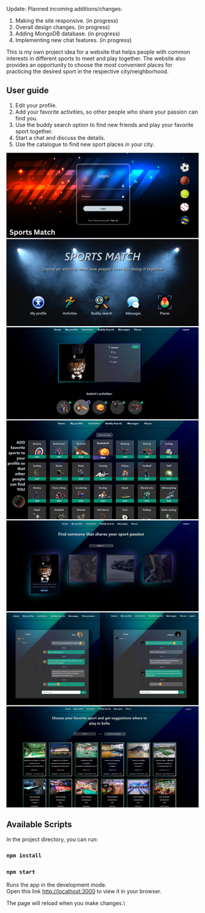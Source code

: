 Update: 
Planned incoming additions/changes:
1. Making the site responsive. (in progress)
2. Overall design changes. (in progress)
3. Adding MongoDB database. (in progress)
4. Implementing new chat features. (in progress)

This is my own project idea for a website that helps people with common interests in different sports to meet and play together. The website also provides an opportunity to choose the most convenient places for practicing the desired sport in the respective city/neighborhood.

## User guide
1. Edit your profile.
2. Add your favorite activities, so other people who share your passion can find you.
3. Use the buddy search option to find new friends and play your favorite sport together.
4. Start a chat and discuss the details.
5. Use the catalogue to find new sport places in your city.

![loginPhoto](./src/images/loginPage.png)
![homePhoto](./src/images/homeScreen.png)
![profilePhoto](./src/images/profilePage.jpg)
![activitiesPhoto](./src/images/activitiesPage.jpg)
![buddySearchPhoto](./src/images/buddySearch.jpg)
![chatPhoto](./src/images/chatPage.jpg)
![placesPhoto](./src/images/placesPages.jpg)

## Available Scripts

In the project directory, you can run:

### `npm install`
### `npm start`

Runs the app in the development mode.\
Open this link [http://localhost:3000](http://localhost:3000) to view it in your browser.

The page will reload when you make changes.\

